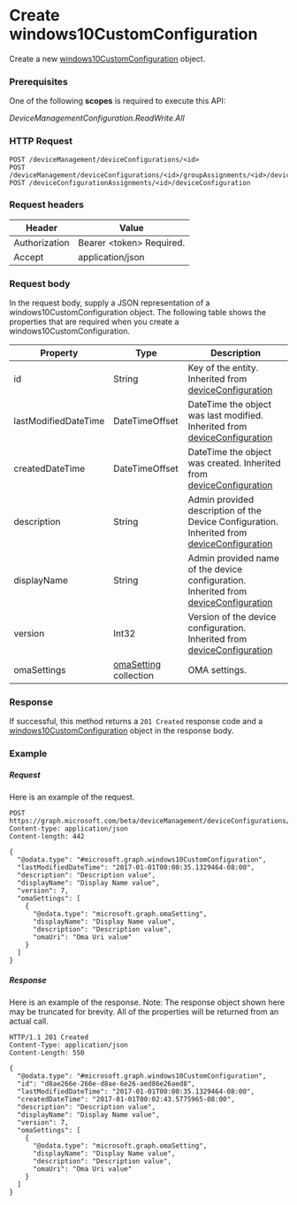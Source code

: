 ﻿# Create windows10CustomConfiguration
Create a new [windows10CustomConfiguration](../resources/intune_deviceconfig_windows10CustomConfiguration.md) object.
### Prerequisites
One of the following **scopes** is required to execute this API:

*DeviceManagementConfiguration.ReadWrite.All*
### HTTP Request
<!-- {
  "blockType": "ignored"
}
-->
```http
POST /deviceManagement/deviceConfigurations/<id>
POST /deviceManagement/deviceConfigurations/<id>/groupAssignments/<id>/deviceConfiguration
POST /deviceConfigurationAssignments/<id>/deviceConfiguration
```

### Request headers
|Header|Value|
|---|---|
|Authorization|Bearer &lt;token&gt; Required.|
|Accept|application/json|

### Request body
In the request body, supply a JSON representation of a windows10CustomConfiguration object.
The following table shows the properties that are required when you create a windows10CustomConfiguration.

|Property|Type|Description|
|---|---|---|
|id|String|Key of the entity. Inherited from [deviceConfiguration](../resources/intune_deviceconfig_deviceConfiguration.md)|
|lastModifiedDateTime|DateTimeOffset|DateTime the object was last modified. Inherited from [deviceConfiguration](../resources/intune_deviceconfig_deviceConfiguration.md)|
|createdDateTime|DateTimeOffset|DateTime the object was created. Inherited from [deviceConfiguration](../resources/intune_deviceconfig_deviceConfiguration.md)|
|description|String|Admin provided description of the Device Configuration. Inherited from [deviceConfiguration](../resources/intune_deviceconfig_deviceConfiguration.md)|
|displayName|String|Admin provided name of the device configuration. Inherited from [deviceConfiguration](../resources/intune_deviceconfig_deviceConfiguration.md)|
|version|Int32|Version of the device configuration. Inherited from [deviceConfiguration](../resources/intune_deviceconfig_deviceConfiguration.md)|
|omaSettings|[omaSetting](../resources/intune_deviceconfig_omaSetting.md) collection|OMA settings.|



### Response
If successful, this method returns a `201 Created` response code and a [windows10CustomConfiguration](../resources/intune_deviceconfig_windows10CustomConfiguration.md) object in the response body.

### Example
##### Request
Here is an example of the request.
```http
POST https://graph.microsoft.com/beta/deviceManagement/deviceConfigurations/<id>
Content-type: application/json
Content-length: 442

{
  "@odata.type": "#microsoft.graph.windows10CustomConfiguration",
  "lastModifiedDateTime": "2017-01-01T00:00:35.1329464-08:00",
  "description": "Description value",
  "displayName": "Display Name value",
  "version": 7,
  "omaSettings": [
    {
      "@odata.type": "microsoft.graph.omaSetting",
      "displayName": "Display Name value",
      "description": "Description value",
      "omaUri": "Oma Uri value"
    }
  ]
}
```

##### Response
Here is an example of the response. Note: The response object shown here may be truncated for brevity. All of the properties will be returned from an actual call.
```http
HTTP/1.1 201 Created
Content-Type: application/json
Content-Length: 550

{
  "@odata.type": "#microsoft.graph.windows10CustomConfiguration",
  "id": "d8ae266e-266e-d8ae-6e26-aed86e26aed8",
  "lastModifiedDateTime": "2017-01-01T00:00:35.1329464-08:00",
  "createdDateTime": "2017-01-01T00:02:43.5775965-08:00",
  "description": "Description value",
  "displayName": "Display Name value",
  "version": 7,
  "omaSettings": [
    {
      "@odata.type": "microsoft.graph.omaSetting",
      "displayName": "Display Name value",
      "description": "Description value",
      "omaUri": "Oma Uri value"
    }
  ]
}
```



